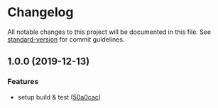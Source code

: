 # Changelog

All notable changes to this project will be documented in this file. See [standard-version](https://github.com/conventional-changelog/standard-version) for commit guidelines.

## 1.0.0 (2019-12-13)


### Features

* setup build & test ([50a0cac](https://github.com/koba04/react-redux-extended-hooks/commit/50a0cace041aa86adcffdee6cbaa98bc03f79f9b))
